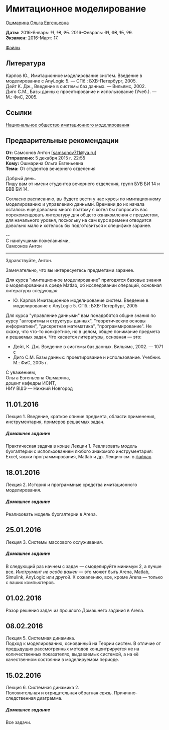 # Имитационное моделирование

[Ошмарина Ольга Евгеньевна](https://www.hse.ru/org/persons/12022480)

**Даты:** 2016-Январь: ~~11~~, ~~18~~, ~~25~~. 2016-Февраль: ~~01~~, ~~08~~, ~~15~~, ~~29~~.  
**Экзамен:** 2016-Март: ~~17~~.  

[Файлы](https://yadi.sk/d/Y8Cwc88uxgXT5/160111%2C%20Имитационное%20моделирование)


## Литература

Карпов Ю., Имитационное моделирование систем. Введение в моделирование с AnyLogic 5. — СПб.: БХВ-Петербург, 2005.  
Дейт К. Дж., Введение в системы баз данных. — Вильямс, 2002.  
Диго С.М., Базы данных: проектирование и использование (Учеб.). — М.: ФиС, 2005.  


## Ссылки

[Национальное общество имитационного моделирования](http://simulation.su/ru.html)


## Предварительные рекомендации

> 
**От:** Самсонов Антон [samsonov711@ya.ru]  
**Отправлено:** 5 декабря 2015 г. 22:55  
**Кому:** Ошмарина Ольга Евгеньевна  
**Тема:** От студентов вечернего отделения  
>  
Добрый день.  
Пишу вам от имени студентов вечернего отделения, групп БУВ БИ 14 и БВВ БИ 14.  
>  
Согласно расписанию, вы будете вести у нас курсы по имитационному моделированию и управлению данными. Времени до их начала осталось ещё довольно много поэтому я хотел бы попросить вас порекомендовать литературу для общего ознакомления с предметом, для начального уровня, поскольку на сам курс времени отводится довольно мало и хотелось бы подготовиться к специфике заранее.
> 
--  
С наилучшими пожеланиями,  
Самсонов Антон

***
> 
Здравствуйте, Антон.
> 
Замечательно, что вы интересуетесь предметами заранее.
> 
Для курса "имитационное моделирование" пригодятся базовые знания о моделировании в среде Matlab, об исследовании операций, основная литературы следующая:
- Ю. Карпов Имитационное моделирование систем. Введение в моделирование с AnyLogic 5. СПб.: БХВ-Петербург, 2005
> 
Для курса "управление данными" вам понадобятся общие знания по курсу "алгоритмы и структуры данных", "теоретические основы информатики", "дискретная математика", "программирование". Не скажу, что что-то конкретное, но в целом, общее понимание предмета и решаемых задач. Что касается литературы, основная — это:
- Дейт, К. Дж. Введение в системы баз данных. Вильямс, 2002. — 1071 с
- Диго С.М. Базы данных: проектирование и использование. Учебник. М.: ФиС, 2005 г.
> 
С уважением,  
Ольга Евгеньевна Ошмарина,  
доцент кафедры ИСИТ,  
НИУ ВШЭ — Нижний Новгород


## 11.01.2016

Лекция 1. Введение, краткое опиние предмета, области применения, инструментария, примеров решаемых задач.

##### Домашнее задание

Практическая задача в конце Лекции 1. Реализовать модель бухгалтерии с использованием любого знакомого инструментария: Excel, языки программирования, Matlab и др. Лекцию см. в [файлах](https://yadi.sk/d/l6_9Wl7Trgnix/160111%2C%20Имитационное%20моделирование).


## 18.01.2016

Лекция 2. История и программные средства имитационного моделирования.

##### Домашнее задание

Реализовать модель бухгалтерии в Arena.


## 25.01.2016

Лекция 3. Системы массового ослуживания.

##### Домашнее задание

В следующий раз начнем с задач — смоделируйте минимум 2, а лучше все. *Инструмент не особо важен* — это может быть Arena, Matlab, Simulink, AnyLogic или другой. К сожалению, все, кроме Arena — только с ваших компьютеров.


## 01.02.2016

Разор решения задач из прошлого Домашнего задания в Arena.


## 08.02.2016

Лекция 5. Системная динамика.  
Подход к моделированию, основанный на Теории систем. В отличие от предыдущих рассмотренных методов концентрируется не на количественных показателях, выдаваемых системой, а на её качественном состоянии в моделируемом периоде.


## 15.02.2016
Лекция 6. Системная динамика 2.  
Положительная и отрицательная обратная связь. Причинно-следственная диаграмма.

##### Домашнее задание

Все задачи.
